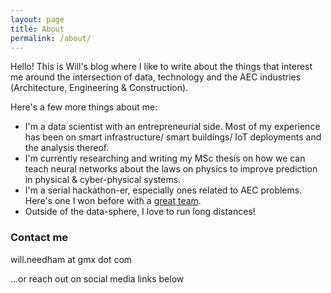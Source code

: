 ```yaml
---
layout: page
title: About
permalink: /about/
---
```


Hello! This is Will's blog where I like to write about the things that interest me around the intersection of data, technology and the AEC industries (Architecture, Engineering & Construction). 

Here's a few more things about me:

 * I'm a data scientist with an entrepreneurial side. Most of my experience has been on smart infrastructure/ smart buildings/ IoT deployments and the analysis thereof. 
 * I'm currently researching and writing my MSc thesis on how we can teach neural networks about the laws on physics to improve prediction in physical & cyber-physical systems. 
 * I'm a serial hackathon-er, especially ones related to AEC problems. Here's one I won before with a [great team](http://aec-labs.com/2016/11/uber-for-concrete-wins-uks-construction-news-first-hackathon/).   
 * Outside of the data-sphere, I love to run long distances! 

### Contact me

will.needham at gmx dot com 

...or reach out on social media links below     